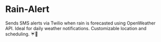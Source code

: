 # Rain-Alert
Sends SMS alerts via Twilio when rain is forecasted using OpenWeather API. Ideal for daily weather notifications. Customizable location and scheduling. ☔📱
